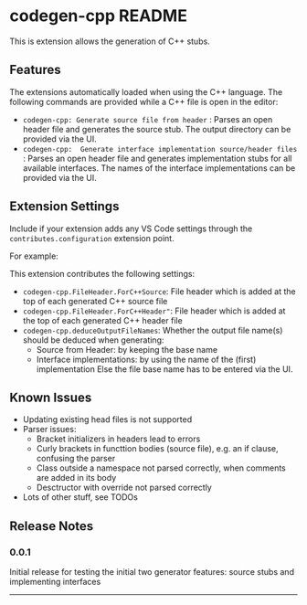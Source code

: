 # codegen-cpp README

This is extension allows the generation of C++ stubs.
## Features
The extensions automatically loaded when using the C++ language. 
The following commands are provided while a C++ file is open in the editor:

* `codegen-cpp: Generate source file from header` : Parses an open header file and generates the source stub. The output directory can be provided via the UI.
* `codegen-cpp:  Generate interface implementation source/header files` : Parses an open header file and generates implementation stubs for all available interfaces. The names of the interface implementations can be provided via the UI.

## Extension Settings

Include if your extension adds any VS Code settings through the `contributes.configuration` extension point.

For example:

This extension contributes the following settings:

* `codegen-cpp.FileHeader.ForC++Source`: File header which is added at the top of each generated C++ source file
* `codegen-cpp.FileHeader.ForC++Header"`: File header which is added at the top of each generated C++ header file
* `codegen-cpp.deduceOutputFileNames`: Whether the output file name(s) should be deduced when generating:
    * Source from Header: by keeping the base name
    * Interface implementations: by using the name of the (first) implementation
    Else the file base name has to be entered via the UI.

## Known Issues

* Updating existing head files is not supported
* Parser issues:
    * Bracket initializers in headers lead to errors
    * Curly brackets in functtion bodies (source file), e.g. an if clause, confusing the parser
    * Class outside a namespace not parsed correctly, when comments are added  in its body
    * Desctructor with override not parsed correctly
* Lots of other stuff, see TODOs
## Release Notes


### 0.0.1

Initial release for testing the initial two generator features: source stubs and implementing interfaces

-----------------------------------------------------------------------------------------------------------
